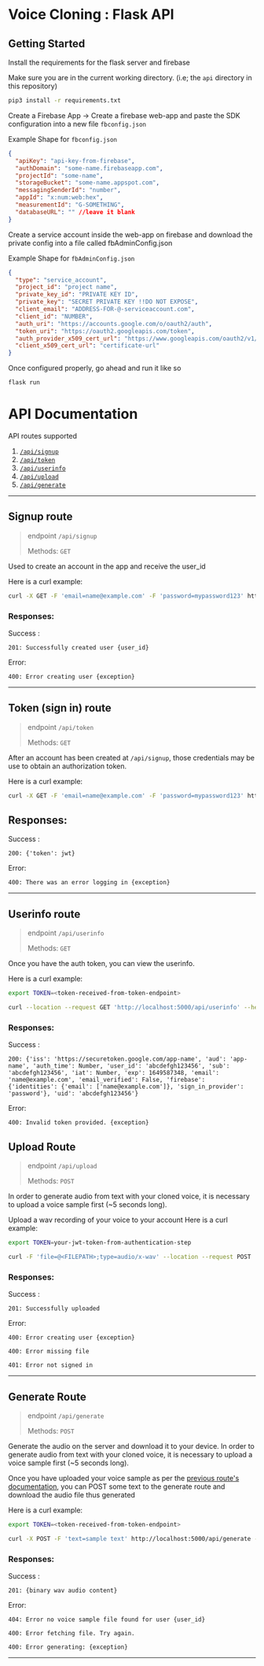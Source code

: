 # Voice Cloning : Flask API

## Getting Started 

Install the requirements for the flask server and firebase

Make sure you are in the current working directory. (i.e; the `api` directory in this repository)

```bash
pip3 install -r requirements.txt
```
Create a Firebase App -> Create a firebase web-app and paste the SDK configuration into a new file `fbconfig.json`

Example Shape for `fbconfig.json` 
```json
{
  "apiKey": "api-key-from-firebase",
  "authDomain": "some-name.firebaseapp.com",
  "projectId": "some-name",
  "storageBucket": "some-name.appspot.com",
  "messagingSenderId": "number",
  "appId": "x:num:web:hex",
  "measurementId": "G-SOMETHING",
  "databaseURL": "" //leave it blank
}
```
Create a service account inside the web-app on firebase and download the private config into a file called fbAdminConfig.json

Example Shape for `fbAdminConfig.json` 
```json
{
  "type": "service_account",
  "project_id": "project name",
  "private_key_id": "PRIVATE KEY ID",
  "private_key": "SECRET PRIVATE KEY !!DO NOT EXPOSE",
  "client_email": "ADDRESS-FOR-@-serviceaccount.com",
  "client_id": "NUMBER",
  "auth_uri": "https://accounts.google.com/o/oauth2/auth",
  "token_uri": "https://oauth2.googleapis.com/token",
  "auth_provider_x509_cert_url": "https://www.googleapis.com/oauth2/v1/certs",
  "client_x509_cert_url": "certificate-url"
}
```
Once configured properly, go ahead and run it like so 
```bash 
flask run
```
# API Documentation 

API routes supported
1. [`/api/signup`](#signup-route)
2. [`/api/token`](#token-sign-in-route)
3. [`/api/userinfo`](#userinfo-route)
4. [`/api/upload`](#upload-route)
5. [`/api/generate`](#generate-route)
----

## Signup route

> endpoint `/api/signup`
> 
> Methods: `GET`


Used to create an account in the app and receive the user_id

Here is a curl example:

```bash
curl -X GET -F 'email=name@example.com' -F 'password=mypassword123' http://localhost:5000/api/signup
```

### **Responses:**

Success :

`201: Successfully created user {user_id}`

Error: 

`400: Error creating user {exception}`

----

## Token (sign in) route

> endpoint `/api/token`
> 
> Methods: `GET`

After an account has been created at `/api/signup`,
those credentials may be use to obtain an authorization token.

Here is a curl example:

```bash
curl -X GET -F 'email=name@example.com' -F 'password=mypassword123' http://localhost:5000/api/token  
```

## **Responses:**

Success :

`200: {'token': jwt}`

Error: 

`400: There was an error logging in {exception}`

----
## Userinfo route

> endpoint `/api/userinfo`
> 
> Methods: `GET`
> 
Once you have the auth token, you can view the userinfo.

Here is a curl example:
```bash
export TOKEN=<token-received-from-token-endpoint>
```

```bash
curl --location --request GET 'http://localhost:5000/api/userinfo' --header "authorization: $TOKEN"
```

### **Responses:**

Success :

`200: {'iss': 'https://securetoken.google.com/app-name', 'aud': 'app-name', 'auth_time': Number, 'user_id': 'abcdefgh123456', 'sub': 'abcdefgh123456', 'iat': Number, 'exp': 1649587348, 'email': 'name@example.com', 'email_verified': False, 'firebase': {'identities': {'email': ['name@example.com']}, 'sign_in_provider': 'password'}, 'uid': 'abcdefgh123456'}`

Error:

`400: Invalid token provided. {exception}`

## Upload Route

> endpoint `/api/upload`
> 
> Methods: `POST`

In order to generate audio from text with your cloned voice, it is necessary to upload a voice sample first (~5 seconds long).

Upload a wav recording of your voice to your account
Here is a curl example:

```bash
export TOKEN=your-jwt-token-from-authentication-step

curl -F 'file=@<FILEPATH>;type=audio/x-wav' --location --request POST 'http://localhost:5000/api/upload' --header "authorization: $TOKEN"
```

### **Responses:**

Success :

`201: Successfully uploaded`

Error: 

`400: Error creating user {exception}`

`400: Error missing file`

`401: Error not signed in`

----

## Generate Route

> endpoint `/api/generate`
> 
> Methods: `POST`

Generate the audio on the server and download it to your device.
In order to generate audio from text with your cloned voice, it is necessary to upload a voice sample first (~5 seconds long).

Once you have uploaded your voice sample as per the [previous route's documentation](#upload-route), you can POST some text to the generate route and download the audio file thus generated

Here is a curl example:
```bash
export TOKEN=<token-received-from-token-endpoint>
```

```bash
curl -X POST -F 'text=sample text' http://localhost:5000/api/generate --header "authorization: $TOKEN" --output downloaded_audio.wav
```

### **Responses:**

Success :

`201: {binary wav audio content}`

Error: 

`404: Error no voice sample file found for user {user_id}`

`400: Error fetching file. Try again.`

`400: Error generating: {exception}`

----